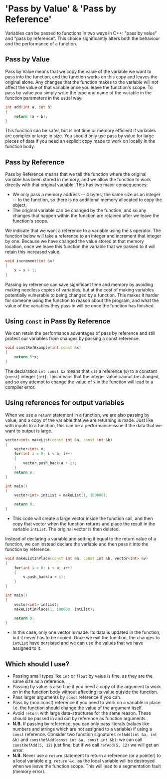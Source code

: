 # 'Pass by Value' & 'Pass by Reference' 

Variables can be passed to functions in two ways in C++: "pass by value" and "pass by reference". This choice significantly alters both the behaviour and the performance of a function. 

## Pass by Value

Pass by Value means that we copy the value of the variable we want to pass into the function, and the function works on this copy and leaves the original alone. Any changes that the function makes to the variable will not affect the value of that variable once you leave the function's scope. To pass by value you simply write the type and name of the variable in the function parameters in the usual way. 
```cpp
int add(int a, int b)
{
    return (a + b);
}
```
This function can be safer, but is not time or memory efficient if variables are complex or large in size. You should only use pass by value for large pieces of data if you need an explicit copy made to work on locally in the function body. 

## Pass by Reference 

Pass by Reference means that we tell the function where the original variable has been stored in memory, and we allow the function to work directly with that original variable. This has two major consequences:
   * We only pass a memory address -- 4 bytes, the same size as an integer -- to the function, so there is no additional memory allocated to copy the object.
   * The original variable can be changed by the function, and so any changes that happen within the function are retained after we leave the function's scope. 

We indicate that we want a reference to a variable using the `&` operator. The function below will take a reference to an integer and increment that integer by one. Because we have changed the value stored at that memory location, once we leave this function the variable that we passed to it will retain this increased value. 
```cpp
void increment(int &x)
{
    x = x + 1;
}
```
Passing by reference can save significant time and memory by avoiding making needless copies of variables, but at the cost of making variables potentially vulnerable to being changed by a function. This makes it harder for someone using the function to reason about the program, and what the value of the variables they pass in will be once the function has finished.  

## Using `const` in Pass By Reference

We can retain the performance advantages of pass by reference and still protect our variables from changes by passing a const reference. 
```cpp
void constRefExample(int const &x)
{
    return 5*x; 
}
```
The declaration `int const &x` means that `x` is a reference (`&`) to a constant (`const`) integer (`int`). This means that the integer value cannot be changed, and so any attempt to change the value of `x` in the function will lead to a compiler error. 

## Using references for output variables

When we use a `return` statement in a function, we are also passing by value, and a copy of the variable that we are returning is made. Just like with inputs to a function, this can be a performance issue if the data that we want to output is large. 

```cpp
vector<int> makeList(const int &a, const int &b)
{
    vector<int> v;
    for(int i = 0; i < b; i++)
    {
        vector.push_back(a + i);
    }
    return v;
}

int main()
{
    vector<int> intList = makeList(1, 100000);

    return 0;
}

```
- This code will create a large vector inside the function call, and then copy that vector when the function returns and place the result in the variable `intList`. The original vector is then deleted.

Instead of declaring a variable and setting it equal to the return value of a function, we can instead declare the variable and then pass it into the function by reference. 
```cpp
void makeListInPlace(const int &a, const int &b, vector<int> &v)
{
    for(int i = 0; i < b; i++)
    {
        v.push_back(a + i);
    }
}

int main()
{
    vector<int> intList;
    makeListInPlace(1, 100000, intList);

    return 0;
}
```
- In this case, only one vector is made. Its data is updated in the function, but it never has to be copied. Once we exit the function, the changes to `intList` have persisted and we can use the values that we have assigned to it. 

## Which should I use?

- Passing small types like `int` or `float` by value is fine, as they are the same size as a reference.
- Passing by value is also fine if you need a copy of the argument to work on in the function body without affecting its value outside the function. 
- Pass larger arguments by `const` reference if you can.
- Pass by (non const) reference if you need to work on a variable in place i.e. the function should change the value of the argument itself. 
- Avoid `return` with large data-structures for the same reason. These should be passed in and out by reference as function arguments. 
- **N.B.** If passing by reference, you can only pass literals (values like numbers and strings which are not assigned to a variable) if using a `const` reference. Consider two function signatures `refAdd(int &a, int &b)` and `constRefAdd(const int &a, const int &b)`: we can call `constRefAdd(5, 12)` just fine, but if we call `refAdd(5, 12)` we will get an error. 
- **N.B.** Never use a `return` statement to return a reference (or a pointer) to a local variable e.g. `return &x;` as the local variable will be destroyed when we leave the function scope. This will lead to a segmentation fault (memory error). 